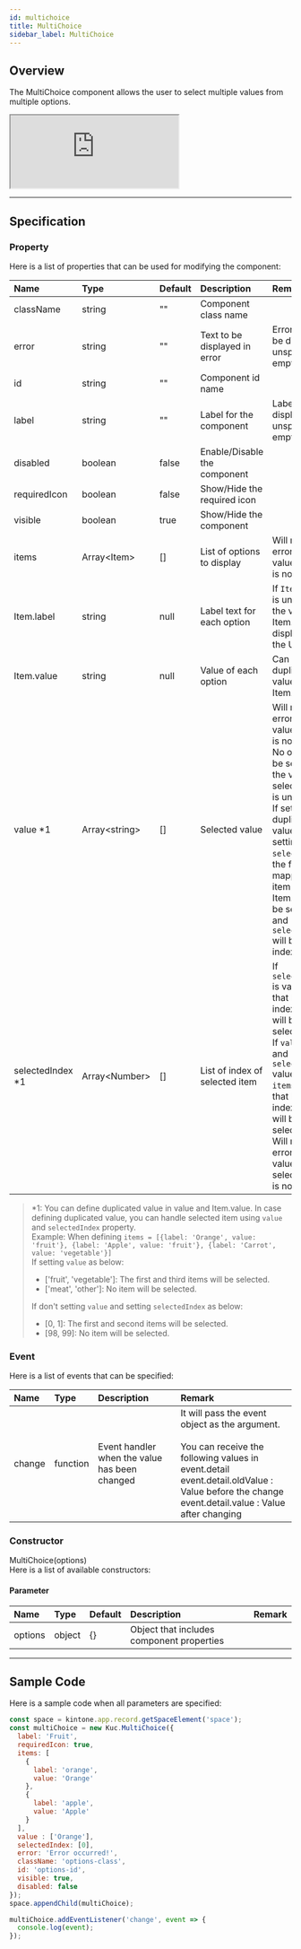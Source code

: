 ```yaml
---
id: multichoice
title: MultiChoice
sidebar_label: MultiChoice
---
```


## Overview

The MultiChoice component allows the user to select multiple values from multiple options.

<iframe src="https://kuc-storybook.netlify.app/iframe.html?id=desktop-multichoice--document" title="multichoice image" height="130px"></iframe>

---

## Specification

### Property

Here is a list of properties that can be used for modifying the component:

| Name  | Type | Default | Description | Remark |
| :--- | :--- | :--- | :--- | :--- |
| className | string | ""  | Component class name | |
| error | string | ""  | Text to be displayed in error | Error will not be displayed if unspecified or empty |
| id | string | ""  | Component id name | |
| label | string | ""  | Label for the component | Label is not displayed if unspecified or emptied |
| disabled | boolean | false | Enable/Disable the component | |
| requiredIcon | boolean | false | Show/Hide the required icon | |
| visible | boolean | true | Show/Hide the component | |
| items | Array\<Item\> | []  | List of options to display | Will result an error if the value of items is not an array |
| Item.label | string | null | Label text for each option | If `Item.label` is unspecified, the value of Item.value is displayed on the UI |
| Item.value | string | null | Value of each option | Can set duplicated value in Item.value |
| value *1 | Array\<string\> | []  | Selected value | Will result an error if the value of items is not an array<br>No option will be selected if the value or selectedIndex is unspecified<br>If setting duplicated value and not setting `selectedIndex`, the first mapped value item in Item.value will be selected and `selectedIndex` will be the index number |
| selectedIndex *1 | Array\<Number\> | []  | List of index of selected item | If `selectedIndex` is valid, item that has the index number will be selected<br>If `value` is set and `selectedIndex` value exists in `items`, item that has the index number will be selected<br>Will result an error if the value of selectedIndex is not an array |

> *1: You can define duplicated value in value and Item.value. In case defining duplicated value, you can handle selected item using `value` and `selectedIndex` property.<br>
> Example: When defining `items = [{label: 'Orange', value: 'fruit'}, {label: 'Apple', value: 'fruit'}, {label: 'Carrot', value: 'vegetable'}]`<br>
> If setting `value` as below:<br>
> - ['fruit', 'vegetable']: The first and third items will be selected.<br>
> - ['meat', 'other']: No item will be selected.<br>
>
> If don't setting `value` and setting `selectedIndex` as below:<br>
> - [0, 1]: The first and second items will be selected.<br>
> - [98, 99]: No item will be selected.

### Event
Here is a list of events that can be specified:

| Name | Type | Description | Remark |
| :--- | :--- | :--- | :--- |
| change | function | Event handler when the value has been changed | It will pass the event object as the argument.<br><br>You can receive the following values in event.detail<br>event.detail.oldValue : Value before the change<br>event.detail.value : Value after changing |

### Constructor

MultiChoice(options)<br>
Here is a list of available constructors:

#### Parameter

| Name | Type | Default | Description | Remark |
| :--- | :--- | :--- | :--- | :--- |
| options | object | {} | Object that includes component properties | |

---
## Sample Code

Here is a sample code when all parameters are specified:

```javascript
const space = kintone.app.record.getSpaceElement('space');
const multiChoice = new Kuc.MultiChoice({
  label: 'Fruit',
  requiredIcon: true,
  items: [
    {
      label: 'orange',
      value: 'Orange'
    },
    {
      label: 'apple',
      value: 'Apple'
    }
  ],
  value : ['Orange'],
  selectedIndex: [0],
  error: 'Error occurred!',
  className: 'options-class',
  id: 'options-id',
  visible: true,
  disabled: false
});
space.appendChild(multiChoice);

multiChoice.addEventListener('change', event => {
  console.log(event);
});
```
